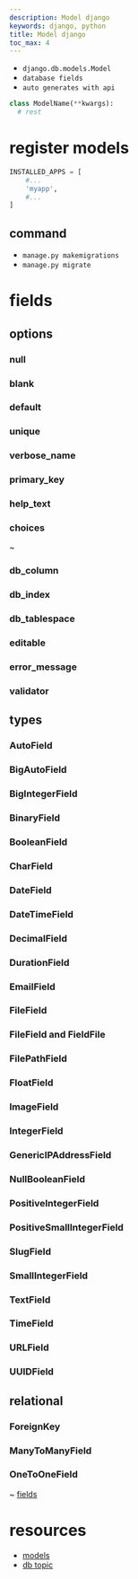 ```yaml
---
description: Model django
keywords: django, python
title: Model django
toc_max: 4
---
```


* `django.db.models.Model`
* `database fields`
* `auto generates with api`



```py
class ModelName(**kwargs):
  # rest
```

# register models

```py
INSTALLED_APPS = [
    #...
    'myapp',
    #...
]
```

## command

* `manage.py makemigrations`
* `manage.py migrate`

# fields

## options

### null
### blank
### default
### unique
### verbose_name
### primary_key
### help_text
### choices

~

### db_column
### db_index
### db_tablespace
### editable
### error_message
### validator

## types

### AutoField
### BigAutoField
### BigIntegerField
### BinaryField
### BooleanField
### CharField
### DateField
### DateTimeField
### DecimalField
### DurationField
### EmailField
### FileField
### FileField and FieldFile
### FilePathField
### FloatField
### ImageField
### IntegerField
### GenericIPAddressField
### NullBooleanField
### PositiveIntegerField
### PositiveSmallIntegerField
### SlugField
### SmallIntegerField
### TextField
### TimeField
### URLField
### UUIDField

## relational

### ForeignKey
### ManyToManyField
### OneToOneField


~  [fields](https://docs.djangoproject.com/en/2.0/ref/models/fields/)



# resources

* [models](https://docs.djangoproject.com/en/2.0/topics/db/models/)
* [db topic](https://docs.djangoproject.com/en/2.0/topics/db/)
